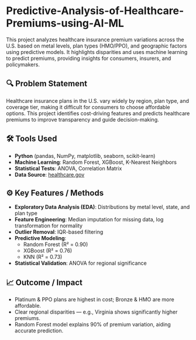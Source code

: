 # Predictive-Analysis-of-Healthcare-Premiums-using-AI-ML

This project analyzes healthcare insurance premium variations across the U.S. based on metal levels, plan types (HMO/PPO), and geographic factors using predictive models. It highlights disparities and uses machine learning to predict premiums, providing insights for consumers, insurers, and policymakers.


## 🔍 Problem Statement
Healthcare insurance plans in the U.S. vary widely by region, plan type, and coverage tier, making it difficult for consumers to choose affordable options. This project identifies cost-driving features and predicts healthcare premiums to improve transparency and guide decision-making.


## 🛠 Tools Used
- **Python** (pandas, NumPy, matplotlib, seaborn, scikit-learn)
- **Machine Learning**: Random Forest, XGBoost, K-Nearest Neighbors
- **Statistical Tests**: ANOVA, Correlation Matrix
- **Data Source**: [healthcare.gov](https://data.healthcare.gov)


## ⚙️ Key Features / Methods
- **Exploratory Data Analysis (EDA)**: Distributions by metal level, state, and plan type
- **Feature Engineering**: Median imputation for missing data, log transformation for normality
- **Outlier Removal**: IQR-based filtering
- **Predictive Modeling**:
  - Random Forest (R² = 0.90)
  - XGBoost (R² = 0.76)
  - KNN (R² = 0.73)
- **Statistical Validation**: ANOVA for regional significance


## 📈 Outcome / Impact
- Platinum & PPO plans are highest in cost; Bronze & HMO are more affordable.
- Clear regional disparities — e.g., Virginia shows significantly higher premiums.
- Random Forest model explains 90% of premium variation, aiding accurate prediction.

